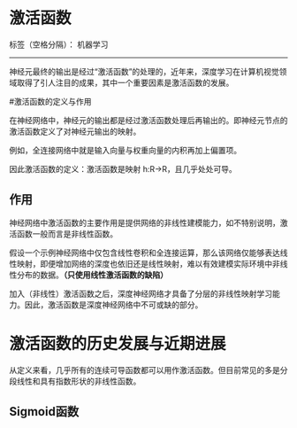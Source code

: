 ﻿# 激活函数

标签（空格分隔）： 机器学习

---
神经元最终的输出是经过“激活函数”的处理的，近年来，深度学习在计算机视觉领域取得了引人注目的成果，其中一个重要因素是激活函数的发展。


#激活函数的定义与作用

在神经网络中，神经元的输出都是经过激活函数处理后再输出的。即神经元节点的激活函数定义了对神经元输出的映射。

例如，全连接网络中就是输入向量与权重向量的内积再加上偏置项。

因此激活函数的定义：激活函数是映射 h:R→R，且几乎处处可导。

## 作用
神经网络中激活函数的主要作用是提供网络的非线性建模能力，如不特别说明，激活函数一般而言是非线性函数。

假设一个示例神经网络中仅包含线性卷积和全连接运算，那么该网络仅能够表达线性映射，即便增加网络的深度也依旧还是线性映射，难以有效建模实际环境中非线性分布的数据。**（只使用线性激活函数的缺陷）**

加入（非线性）激活函数之后，深度神经网络才具备了分层的非线性映射学习能力。因此，激活函数是深度神经网络中不可或缺的部分。


# 激活函数的历史发展与近期进展
从定义来看，几乎所有的连续可导函数都可以用作激活函数。但目前常见的多是分段线性和具有指数形状的非线性函数。

## Sigmoid函数




